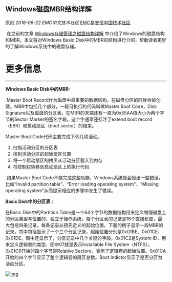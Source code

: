 ## Windows磁盘MBR结构详解

原创 *2016-06-22* *EMC中文技术社区* [EMC易安信中国技术社区](https://mp.weixin.qq.com/s?__biz=MjM5NjY0NzAwMg==&mid=2651771073&idx=3&sn=b7046383e6252e79541794aa12fa32a8&scene=21##)

​     在之前的文章 [Windows存储管理之磁盘结构详解](http://mp.weixin.qq.com/s?__biz=MjM5NjY0NzAwMg==&mid=2651771049&idx=1&sn=9119b3d03bf4489ad45bb65bc40e9e93&scene=21#wechat_redirect) 中介绍了Windows的磁盘结构和MBR。本文将对Windows Basic Disk中的MBR的结构进行介绍，帮助读者更好的了解Windows系统中的磁盘存储。

# 更多信息

** **

**Windows Basic Disk中的MBR:**

 

​     Master Boot Record作为磁盘中最重要的数据结构，在磁盘分区的时候会被创建。MBR中包括几个部分，一段可执行的代码叫做Master Boot Code，Disk Signature以及磁盘的分区表。在MBR的末端还有一直为0x55AA值大小为两个字节的Sector Marker的签名字段。这个字通常还标注了extend boot record（EBR）和启动扇区（boot sector）的结束。

 

Master Boot Code代码主要完成下列几项活动。

1. 扫描活动分区的分区表
2. 找到活动分区的起始扇区位置
3. 将一个启动扇区的拷贝从活动分区载入到内存
4. 将控制权转移到启动扇区上的执行代码

 

​     如果Master Boot Code不能完成这些功能，Windows系统就会抛出一些错误，比如“Invalid partition table”、“Error loading operating system”、“Missing operating system”从而提示相应的步骤中发生了错误。

 

**Basic Disk中的分区表：**

 

在Basic Disk中的Partition Table是一个64个字节的数据结构用来定义物理磁盘上的分区类型与位置的，独立于操作系统。每个分区表的记录是16个直接长度，最大包括四条记录，每条记录从预先定义的起始位置。下面的例子显示一段MBR的记录，其中包括显示了一个三个分区记录，起始位置分别是0x01BE、0x01CE、0x01DE。图中还显示了，分区记录中几个关键的字段。0x01C2是System ID，用来定义逻辑卷的类型，图中07就是表示Installable File System（NTFS）。0x01C6开始的四个字节是Relative Sectore，表示了逻辑卷的起始位置。0x01CA开始的四个字节显示了整个逻辑卷的扇区总数。Boot Indictor显示了是否分区为活动分区。

[![img](http://mmbiz.qpic.cn/mmbiz/TztEwAzAQIWOG2jD9SGtn38Sh987yibPFKlJ0oApDOnv8B5LqcAHDF5EsZ8eHdL5UBKrx0vV6RiamCLpexjcichEg/640?wx_fmt=jpeg&tp=webp&wxfrom=5&wx_lazy=1)]()